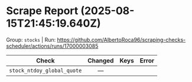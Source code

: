 # Scrape Report (2025-08-15T21:45:19.640Z)

Group: `stocks`  |  Run: https://github.com/AlbertoRoca96/scraping-checks-scheduler/actions/runs/17000003085

| Check | Changed | Keys | Error |
|---|:---:|:--|:--|
| `stock_ntdoy_global_quote` | — |  |  |
